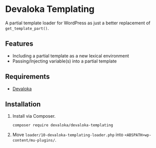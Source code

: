 # Devaloka Templating

A partial template loader for WordPress as just a better replacement of ```get_template_part()```.

## Features

*   Including a partial template as a new lexical environment
*   Passing/Injecting variable(s) into a partial template

## Requirements

*   [Devaloka](https://github.com/devaloka/devaloka)

## Installation

1.  Install via Composer.

    ```sh
    composer require devaloka/devaloka-templating
    ```

2.  Move `loader/10-devaloka-templating-loader.php` into
    `<ABSPATH>wp-content/mu-plugins/`.
